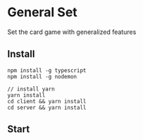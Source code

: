 # General Set
Set the card game with generalized features

## Install
```
npm install -g typescript
npm install -g nodemon

// install yarn
yarn install
cd client && yarn install
cd server && yarn install
```

## Start

